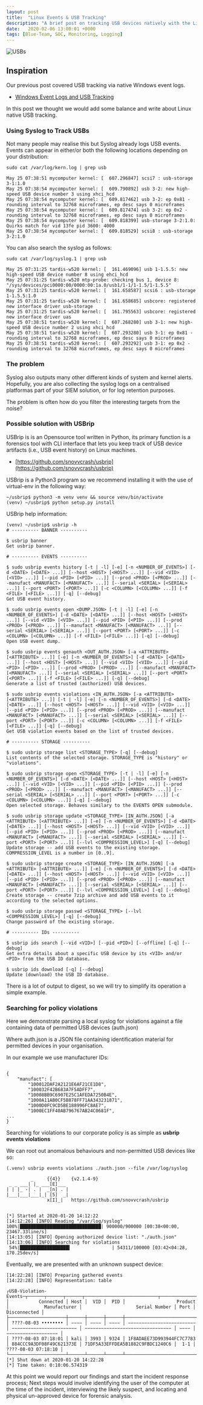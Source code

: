 ```yaml
---
layout: post
title:  "Linux Events & USB Tracking"
description: "A brief post on tracking USB devices natively with the Linux's Syslog"
date:   2020-02-06 13:00:01 +0000
tags: [Blue-Team, SOC, Monitoring, Logging]
---
```


![USBs](/assets/USBs.jpg)

## Inspiration
Our previous post covered USB tracking via native Windows event logs. 
 * [Windows Event Logs and USB Tracking](https://www.netscylla.com/blog/2020/02/03/Windows-Event-Logs-and-USB-Tracking.html)

In this post we thought we would add some balance and write about Linux native USB tracking.

### Using Syslog to Track USBs

Not many people may realise this but Syslog already logs USB events.  Events can appear in either/or both the following locations depending on your distribution:
```
sudo cat /var/log/kern.log | grep usb

May 25 07:38:51 mycomputer kernel: [  607.296847] scsi7 : usb-storage 3-1:1.0
May 25 07:38:54 mycomputer kernel: [  609.790892] usb 3-2: new high-speed USB device number 3 using xhci_hcd
May 25 07:38:54 mycomputer kernel: [  609.817462] usb 3-2: ep 0x81 - rounding interval to 32768 microframes, ep desc says 0 microframes
May 25 07:38:54 mycomputer kernel: [  609.817474] usb 3-2: ep 0x2 - rounding interval to 32768 microframes, ep desc says 0 microframes
May 25 07:38:54 mycomputer kernel: [  609.818399] usb-storage 3-2:1.0: Quirks match for vid 13fe pid 3600: 4000
May 25 07:38:54 mycomputer kernel: [  609.818529] scsi8 : usb-storage 3-2:1.0
```
You can also search the syslog as follows:
```
sudo cat /var/log/syslog.1 | grep usb

May 25 07:31:25 tardis-w520 kernel: [  161.469096] usb 1-1.5.5: new high-speed USB device number 8 using ehci_hcd
May 25 07:31:25 tardis-w520 mtp-probe: checking bus 1, device 8: "/sys/devices/pci0000:00/0000:00:1a.0/usb1/1-1/1-1.5/1-1.5.5"
May 25 07:31:25 tardis-w520 kernel: [  161.658587] scsi6 : usb-storage 1-1.5.5:1.0
May 25 07:31:25 tardis-w520 kernel: [  161.658685] usbcore: registered new interface driver usb-storage
May 25 07:31:25 tardis-w520 kernel: [  161.795563] usbcore: registered new interface driver uas
May 25 07:38:51 tardis-w520 kernel: [  607.268280] usb 3-1: new high-speed USB device number 2 using xhci_hcd
May 25 07:38:51 tardis-w520 kernel: [  607.293280] usb 3-1: ep 0x81 - rounding interval to 32768 microframes, ep desc says 0 microframes
May 25 07:38:51 tardis-w520 kernel: [  607.293292] usb 3-1: ep 0x2 - rounding interval to 32768 microframes, ep desc says 0 microframes
```

### The problem
Syslog also outputs many other different kinds of system and kernel alerts. Hopefully, you are also collecting the syslog logs on a centralised platformas part of your SIEM solution, or for log retention purposes.

The problem is often how do you filter the interesting targets from the noise?


### Possible solution with USBrip 

USBrip is is an Opensource tool written in Python, its primary function is a forensics tool with CLI interface that lets you keep track of USB device artifacts (i.e., USB event history) on Linux machines.
 * [https://github.com/snovvcrash/usbrip](https://github.com/snovvcrash/usbrip)  

USBrip is a Python3 program so we recommend installing it with the use of virtual-env in the following way:

```
~/usbrip$ python3 -m venv venv && source venv/bin/activate
(venv) ~/usbrip$ python setup.py install
```
USBrip help information:
```
(venv) ~/usbrip$ usbrip -h
# ---------- BANNER ----------

$ usbrip banner
Get usbrip banner.

# ---------- EVENTS ----------

$ sudo usbrip events history [-t | -l] [-e] [-n <NUMBER_OF_EVENTS>] [-d <DATE> [<DATE> ...]] [--host <HOST> [<HOST> ...]] [--vid <VID> [<VID> ...]] [--pid <PID> [<PID> ...]] [--prod <PROD> [<PROD> ...]] [--manufact <MANUFACT> [<MANUFACT> ...]] [--serial <SERIAL> [<SERIAL> ...]] [--port <PORT> [<PORT> ...]] [-c <COLUMN> [<COLUMN> ...]] [-f <FILE> [<FILE> ...]] [-q] [--debug]
Get USB event history.

$ sudo usbrip events open <DUMP.JSON> [-t | -l] [-e] [-n <NUMBER_OF_EVENTS>] [-d <DATE> [<DATE> ...]] [--host <HOST> [<HOST> ...]] [--vid <VID> [<VID> ...]] [--pid <PID> [<PID> ...]] [--prod <PROD> [<PROD> ...]] [--manufact <MANUFACT> [<MANUFACT> ...]] [--serial <SERIAL> [<SERIAL> ...]] [--port <PORT> [<PORT> ...]] [-c <COLUMN> [<COLUMN> ...]] [-f <FILE> [<FILE> ...]] [-q] [--debug]
Open USB event dump.

$ sudo usbrip events genauth <OUT_AUTH.JSON> [-a <ATTRIBUTE> [<ATTRIBUTE> ...]] [-e] [-n <NUMBER_OF_EVENTS>] [-d <DATE> [<DATE> ...]] [--host <HOST> [<HOST> ...]] [--vid <VID> [<VID> ...]] [--pid <PID> [<PID> ...]] [--prod <PROD> [<PROD> ...]] [--manufact <MANUFACT> [<MANUFACT> ...]] [--serial <SERIAL> [<SERIAL> ...]] [--port <PORT> [<PORT> ...]] [-f <FILE> [<FILE> ...]] [-q] [--debug]
Generate a list of trusted (authorized) USB devices.

$ sudo usbrip events violations <IN_AUTH.JSON> [-a <ATTRIBUTE> [<ATTRIBUTE> ...]] [-t | -l] [-e] [-n <NUMBER_OF_EVENTS>] [-d <DATE> [<DATE> ...]] [--host <HOST> [<HOST> ...]] [--vid <VID> [<VID> ...]] [--pid <PID> [<PID> ...]] [--prod <PROD> [<PROD> ...]] [--manufact <MANUFACT> [<MANUFACT> ...]] [--serial <SERIAL> [<SERIAL> ...]] [--port <PORT> [<PORT> ...]] [-c <COLUMN> [<COLUMN> ...]] [-f <FILE> [<FILE> ...]] [-q] [--debug]
Get USB violation events based on the list of trusted devices.

# ---------- STORAGE ----------

$ sudo usbrip storage list <STORAGE_TYPE> [-q] [--debug]
List contents of the selected storage. STORAGE_TYPE is "history" or "violations".

$ sudo usbrip storage open <STORAGE_TYPE> [-t | -l] [-e] [-n <NUMBER_OF_EVENTS>] [-d <DATE> [<DATE> ...]] [--host <HOST> [<HOST> ...]] [--vid <VID> [<VID> ...]] [--pid <PID> [<PID> ...]] [--prod <PROD> [<PROD> ...]] [--manufact <MANUFACT> [<MANUFACT> ...]] [--serial <SERIAL> [<SERIAL> ...]] [--port <PORT> [<PORT> ...]] [-c <COLUMN> [<COLUMN> ...]] [-q] [--debug]
Open selected storage. Behaves similary to the EVENTS OPEN submodule.

$ sudo usbrip storage update <STORAGE_TYPE> [IN_AUTH.JSON] [-a <ATTRIBUTE> [<ATTRIBUTE> ...]] [-e] [-n <NUMBER_OF_EVENTS>] [-d <DATE> [<DATE> ...]] [--host <HOST> [<HOST> ...]] [--vid <VID> [<VID> ...]] [--pid <PID> [<PID> ...]] [--prod <PROD> [<PROD> ...]] [--manufact <MANUFACT> [<MANUFACT> ...]] [--serial <SERIAL> [<SERIAL> ...]] [--port <PORT> [<PORT> ...]] [--lvl <COMPRESSION_LEVEL>] [-q] [--debug]
Update storage -- add USB events to the existing storage. COMPRESSION_LEVEL is a number in [0..9].

$ sudo usbrip storage create <STORAGE_TYPE> [IN_AUTH.JSON] [-a <ATTRIBUTE> [<ATTRIBUTE> ...]] [-e] [-n <NUMBER_OF_EVENTS>] [-d <DATE> [<DATE> ...]] [--host <HOST> [<HOST> ...]] [--vid <VID> [<VID> ...]] [--pid <PID> [<PID> ...]] [--prod <PROD> [<PROD> ...]] [--manufact <MANUFACT> [<MANUFACT> ...]] [--serial <SERIAL> [<SERIAL> ...]] [--port <PORT> [<PORT> ...]] [--lvl <COMPRESSION_LEVEL>] [-q] [--debug]
Create storage -- create 7zip archive and add USB events to it according to the selected options.

$ sudo usbrip storage passwd <STORAGE_TYPE> [--lvl <COMPRESSION_LEVEL>] [-q] [--debug]
Change password of the existing storage.

# ---------- IDs ----------

$ usbrip ids search [--vid <VID>] [--pid <PID>] [--offline] [-q] [--debug]
Get extra details about a specific USB device by its <VID> and/or <PID> from the USB ID database.

$ usbrip ids download [-q] [--debug]
Update (download) the USB ID database.
```
There is a lot of output to digest, so we will try to simplify its operation a simple example.

### Searching for policy violations
Here we demonstrate parsing a local syslog for violations against a file containing data of permitted USB devices (auth.json)

Where auth.json is a JSON file containing identification material for permitted devices in your organisation.  

In our example we use manufacturer IDs:
```

{
    "manufact": [
        "100012DAF2A2121E6AF21CE1D8",
        "100032F42B683A7F5ADFF7",
        "10008BB9C6907E25C1AFEDA7250B4E",
        "1000A11AB0CF5B878FF71AA343231871",
        "1000D0FC9CD5BE188996FC8AE7",
        "1000EC1FF40AB796767AB24C0681F",
...
}
```
Searching for violations to our corporate policy is as simple as **usbrip events violations**

We can root out anomalous behaviours and non-permitted USB devices like so:
```
(.venv) usbrip events violations ./auth.json --file /var/log/syslog

         _     {{4}}    {v2.1.4-9}
 _ _ ___| |_ ___[E]___
| | |_ -| . |  _[n] . |
|___|___|___|_| [5]  _|
               x[I]_|   https://github.com/snovvcrash/usbrip


[*] Started at 2020-01-20 14:12:22
[14:12:26] [INFO] Reading "/var/log/syslog"
100%|██████████████████████████████| 900000/900000 [00:38<00:00, 23467.33line/s]
[14:13:05] [INFO] Opening authorized device list: "./auth.json"
[14:13:06] [INFO] Searching for violations
 54%|██████████████████▍               | 54311/100000 [03:42<04:28, 170.25dev/s]
```
Eventually, we are presented with an unknown suspect device:
```
[14:22:28] [INFO] Preparing gathered events
[14:22:28] [INFO] Representation: table

┌USB-Violation-Events─┬──────┬──────┬──────┬───────────────────────────┬──────────────────────────┬──────────────────────────────────┬──────┬─────────────────────┐
│           Connected │ Host │  VID │  PID │                   Product │             Manufacturer │                    Serial Number │ Port │        Disconnected │
├─────────────────────┼──────┼──────┼──────┼───────────────────────────┼──────────────────────────┼──────────────────────────────────┼──────┼─────────────────────┤
│ ????-08-03 •••••••• │ −−−− │ −−−− │ −−−− │ −−−−−−−−−−−−−−−−−−−−−−−−− │ −−−−−−−−−−−−−−−−−−−−−−−− │ −−−−−−−−−−−−−−−−−−−−−−−−−−−−−−−− │ −−−− │ −−−−−−−−−−−−−−−−−−− │
│ ????-08-03 07:18:01 │ kali │ 3993 │ 9324 │ 1F8ADAEE73D993944FC7C7783 │ 884CCC9A3DF08F49C621373E │ 71DF5A33EFFDEA5B1882C9FBDC1240C6 │  1-1 │ ????-08-03 07:18:10 │
└─────────────────────┴──────┴──────┴──────┴───────────────────────────┴──────────────────────────┴──────────────────────────────────┴──────┴─────────────────────┘
[*] Shut down at 2020-01-20 14:22:28
[*] Time taken: 0:10:06.574319
```
At this point we would report our findings and start the incident response process; Next steps would involve identifying the user of the computer at the time of the incident, interviewing the likely suspect,
and locating and physical un-approved device for forensic analysis.